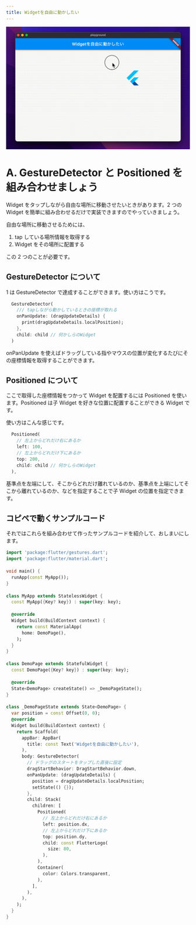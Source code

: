 ```yaml
---
title: Widgetを自由に動かしたい
---
```


![](/images/q24/1.gif)

# A. GestureDetector と Positioned を組み合わせましょう

Widget をタップしながら自由な場所に移動させたいときがあります。2 つの Widget を簡単に組み合わせるだけで実装できますのでやっていきましょう。

自由な場所に移動させるためには、

1. tap している場所情報を取得する
1. Widget をその場所に配置する

この 2 つのことが必要です。

## GestureDetector について

1 は GestureDetector で達成することができます。使い方はこうです。

```dart
  GestureDetector(
    /// tapしながら動かしているときの座標が取れる
    onPanUpdate: (dragUpdateDetails) {
      print(dragUpdateDetails.localPosition);
    },
    child: child // 何かしらのWidget
  )
```

onPanUpdate を使えばドラッグしている指やマウスの位置が変化するたびにその座標情報を取得することができます。

## Positioned について

ここで取得した座標情報をつかって Widget を配置するには Positioned を使います。Positioned は子 Widget を好きな位置に配置することができる Widget です。

使い方はこんな感じです。

```dart
  Positioned(
    // 左上からどれだけ右にあるか
    left: 100,
    // 左上からどれだけ下にあるか
    top: 200,
    child: child // 何かしらのWidget
  ),
```

基準点を左端にして、そこからどれだけ離れているのか、基準点を上端にしてそこから離れているのか、などを指定することで子 Widget の位置を指定できます。

## コピペで動くサンプルコード

それではこれらを組み合わせて作ったサンプルコードを紹介して、おしまいにします。

```dart
import 'package:flutter/gestures.dart';
import 'package:flutter/material.dart';

void main() {
  runApp(const MyApp());
}

class MyApp extends StatelessWidget {
  const MyApp({Key? key}) : super(key: key);

  @override
  Widget build(BuildContext context) {
    return const MaterialApp(
      home: DemoPage(),
    );
  }
}

class DemoPage extends StatefulWidget {
  const DemoPage({Key? key}) : super(key: key);

  @override
  State<DemoPage> createState() => _DemoPageState();
}

class _DemoPageState extends State<DemoPage> {
  var position = const Offset(0, 0);
  @override
  Widget build(BuildContext context) {
    return Scaffold(
      appBar: AppBar(
        title: const Text('Widgetを自由に動かしたい'),
      ),
      body: GestureDetector(
        // ドラッグのスタートをタップした直後に設定
        dragStartBehavior: DragStartBehavior.down,
        onPanUpdate: (dragUpdateDetails) {
          position = dragUpdateDetails.localPosition;
          setState(() {});
        },
        child: Stack(
          children: [
            Positioned(
              // 左上からどれだけ右にあるか
              left: position.dx,
              // 左上からどれだけ下にあるか
              top: position.dy,
              child: const FlutterLogo(
                size: 80,
              ),
            ),
            Container(
              color: Colors.transparent,
            ),
          ],
        ),
      ),
    );
  }
}
```
